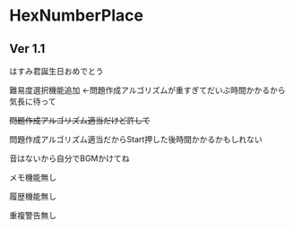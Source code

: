 # HexNumberPlace
Ver 1.1
--
はすみ君誕生日おめでとう

難易度選択機能追加 <-問題作成アルゴリズムが重すぎてだいぶ時間かかるから気長に待って

~~問題作成アルゴリズム適当だけど許して~~ 

問題作成アルゴリズム適当だからStart押した後時間かかるかもしれない

音はないから自分でBGMかけてね

メモ機能無し

履歴機能無し

重複警告無し
